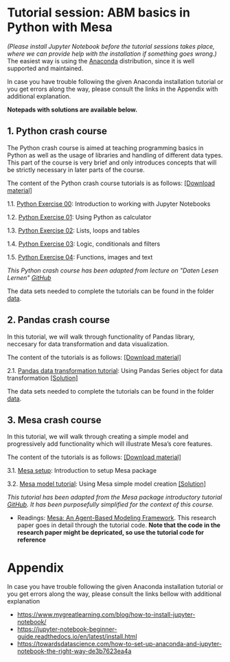 # **Tutorial session: ABM basics in Python with Mesa**

*(Please install Jupyter Notebook before the tutorial sessions takes place, where we can provide help with the installation if something goes wrong.)* The easiest way is using the [Anaconda](https://jupyter-notebook-beginner-guide.readthedocs.io/en/latest/install.html) distribution, since it is well supported and maintained.

In case you have trouble following the given Anaconda installation tutorial or you get errors along the way, please consult the links in the Appendix with additional explanation.

**Notepads with solutions are available below.**

## 1. Python crash course

The Python crash course is aimed at teaching programming basics in Python as well as the usage of libraries and handling of different data types. This part of the course is very brief and only introduces concepts that will be strictly necessary in later parts of the course. 

The content of the Python crash course tutorials is as follows: [[Download material]](https://downgit.github.io/#/home?url=https://github.com/pjercic/ComputationalModellingSocialSystems2024/tree/main/Exercise_00_Tut/python_introduction)

1.1. [Python Exercise 00](https://github.com/pjercic/ComputationalModellingSocialSystems2024/tree/main/Exercise_00_Tut/python_introduction/00_exercise): Introduction to working with Jupyter Notebooks 

1.2. [Python Exercise 01](https://github.com/pjercic/ComputationalModellingSocialSystems2024/tree/main/Exercise_00_Tut/python_introduction/01_exercise): Using Python as calculator

1.3. [Python Exercise 02](https://github.com/pjercic/ComputationalModellingSocialSystems2024/tree/main/Exercise_00_Tut/python_introduction/02_exercise): Lists, loops and tables

1.4. [Python Exercise 03](https://github.com/pjercic/ComputationalModellingSocialSystems2024/tree/main/Exercise_00_Tut/python_introduction/03_exercise): Logic, conditionals and filters

1.5. [Python Exercise 04](https://github.com/pjercic/ComputationalModellingSocialSystems2024/tree/main/Exercise_00_Tut/python_introduction/04_exercise): Functions, images and text

_This Python crash course has been adapted from lecture on "Daten Lesen Lernen" [GitHub](https://github.com/Daten-Lesen-Lernen/daten-lesen-lernen-lecture)_

The data sets needed to complete the tutorials can be found in the folder [data](https://github.com/pjercic/ComputationalModellingSocialSystems2024/tree/main/Exercise_00_Tut/python_introduction/data).

## 2. Pandas crash course

In this tutorial, we will walk through functionality of Pandas library, neccesary for data transformation and data visualization.

The content of the tutorials is as follows: [[Download material]](https://downgit.github.io/#/home?url=https://github.com/pjercic/ComputationalModellingSocialSystems2024/tree/main/Exercise_00_Tut/pandas_introduction)

2.1. [Pandas data transformation tutorial](https://github.com/pjercic/ComputationalModellingSocialSystems2024/blob/main/Exercise_00_Tut/pandas_introduction/pandas_introductory_tutorial_data.ipynb): Using Pandas Series object for data transformation [[Solution]](https://github.com/pjercic/ComputationalModellingSocialSystems2024/blob/main/Exercise_00_Tut/pandas_introduction/pandas_introductory_tutorial_data_solution.ipynb)

The data sets needed to complete the tutorials can be found in the folder [data](https://github.com/pjercic/ComputationalModellingSocialSystems2024/tree/main/Exercise_00_Tut/pandas_introduction/data).


## 3. Mesa crash course

In this tutorial, we will walk through creating a simple model and progressively add functionality which will illustrate Mesa’s core features.

The content of the tutorials is as follows: [[Download material]](https://downgit.github.io/#/home?url=https://github.com/pjercic/ComputationalModellingSocialSystems2024/tree/main/Exercise_00_Tut/mesa_introduction)

3.1. [Mesa setup](https://github.com/pjercic/ComputationalModellingSocialSystems2024/blob/main/Exercise_00_Tut/mesa_introduction/mesa_setup_tutorial.ipynb): Introduction to setup Mesa package

3.2. [Mesa model tutorial](https://github.com/pjercic/ComputationalModellingSocialSystems2024/blob/main/Exercise_00_Tut/mesa_introduction/mesa_introductory_tutorial_complete.ipynb): Using Mesa simple model creation [[Solution]](https://github.com/pjercic/ComputationalModellingSocialSystems2024/blob/main/Exercise_00_Tut/mesa_introduction/mesa_introductory_tutorial_complete_solution.ipynb)

_This tutorial has been adapted from the Mesa package introductory tutorial [GitHub](https://github.com/projectmesa/mesa/blob/main/docs/tutorials/intro_tutorial.rst). It has been purposefully simplified for the context of this course._

- Readings: [Mesa: An Agent-Based Modeling Framework](https://www.researchgate.net/profile/Jacqueline-Kazil/publication/328774079_Mesa_An_Agent-Based_Modeling_Framework/links/5cc7632192851c8d220e5897/Mesa-An-Agent-Based-Modeling-Framework.pdf). This research paper goes in detail through the tutorial code. **Note that the code in the research paper might be depricated, so use the tutorial code for reference**

# Appendix

In case you have trouble following the given Anaconda installation tutorial or you get errors along the way, please consult the links bellow with additional explanation

- https://www.mygreatlearning.com/blog/how-to-install-jupyter-notebook/
- https://jupyter-notebook-beginner-guide.readthedocs.io/en/latest/install.html
- https://towardsdatascience.com/how-to-set-up-anaconda-and-jupyter-notebook-the-right-way-de3b7623ea4a
